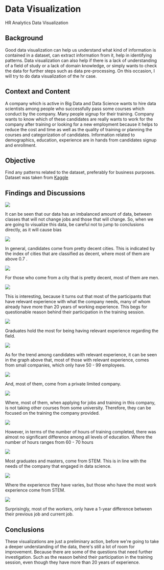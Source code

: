 # __Data Visualization__

HR Analytics Data Visualization

## __Background__

Good data visualization can help us understand what kind of information is contained in a dataset, can extract information from it, help in identifying patterns. Data visualization can also help if there is a lack of understanding of a field of study or a lack of domain knowledge, or simply wants to check the data for further steps such as data pre-processing. On this occasion, I will try to do data visualization of the hr case. 

## __Context and Content__

A company which is active in Big Data and Data Science wants to hire data scientists among people who successfully pass some courses which conduct by the company. Many people signup for their training. Company wants to know which of these candidates are really wants to work for the company after training or looking for a new employment because it helps to reduce the cost and time as well as the quality of training or planning the courses and categorization of candidates. Information related to demographics, education, experience are in hands from candidates signup and enrollment.

## __Objective__

Find any patterns related to the dataset, preferably for business purposes. Dataset was taken from [Kaggle](https://www.kaggle.com/arashnic/hr-analytics-job-change-of-data-scientists)

## __Findings and Discussions__

<img src='/Visualizations/candidate percentage.png'>

It can be seen that our data has an imbalanced amount of data, between classes that will not change jobs and those that will change. So, when we are going to visualize this data, be careful not to jump to conclusions directly, as it will cause bias

<img src='/Visualizations/city vs cdi.png'>

In general, candidates come from pretty decent cities. This is indicated by the index of cities that are classified as decent, where most of them are above 0.7 .

<img src='/Visualizations/gender vs cdi.png'>

For those who come from a city that is pretty decent, most of them are men. 

<img src='/Visualizations/relevant experience vs experience.png'>

This is interesting, because it turns out that most of the participants that have relevant experience with what the company needs, many of whom already have more than 20 years of working experience. This begs for questionable reason behind their participation in the training session. 

<img src='/Visualizations/edu level vs relevant exp.png'>

Graduates hold the most for being having relevant experience regarding the field. 

<img src='/Visualizations/com size vs rel exp.png'>

As for the trend among candidates with relevant experience, it can be seen in the graph above that, most of those with relevant experience, comes from small companies, which only have 50 - 99 employees.

<img src='/Visualizations/com size vs com type.png'>

And, most of them, come from a private limited company.

<img src='/Visualizations/enrollment courses vs ed level.png'>

Where, most of them, when applying for jobs and training in this company, is not taking other courses from some university. Therefore, they can be focused on the training the company provided.

<img src='/Visualizations/ed level vs training hours.png'>

However, in terms of the number of hours of training completed, there was almost no significant difference among all levels of education. Where the number of hours ranges from 60 - 70 hours

<img src='/Visualizations/major dis vs ed level.png'>

Most graduates and masters, come from STEM. This is in line with the needs of the company that engaged in data science.

<img src='/Visualizations/major dis vs exp.png'>

Where the experience they have varies, but those who have the most work experience come from STEM.

<img src='/Visualizations/Last new job vs Major dis.png'>

Surprisingly, most of the workers, only have a 1-year difference between their previous job and current job.

## __Conclusions__

These visualizations are just a preliminary action, before we're going to take a deeper understanding of the data, there's still a lot of room for improvement. Because there are some of the questions that need further investigation. Such as the reason behind their participation in the training session, even though they have more than 20 years of experience.
